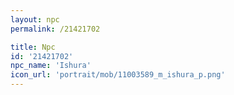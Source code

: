 ```yaml
---
layout: npc
permalink: /21421702

title: Npc
id: '21421702'
npc_name: 'Ishura'
icon_url: 'portrait/mob/11003589_m_ishura_p.png'
---
```

